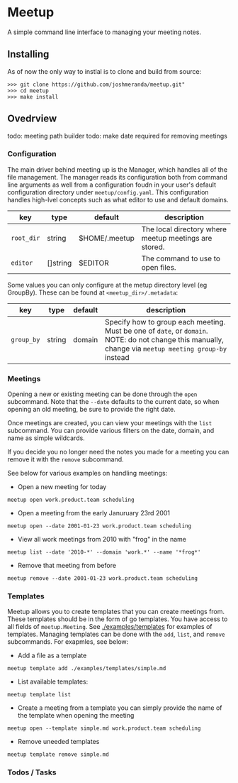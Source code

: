 # Meetup

A simple command line interface to managing your meeting notes.

## Installing

As of now the only way to instlal is to clone and build from source:

```
>>> git clone https://github.com/joshmeranda/meetup.git"
>>> cd meetup
>>> make install
```

## Ovedrview

todo: meeting path builder
todo: make date required for removing meetings

### Configuration

The main driver behind meeting up is the Manager, which handles all of the file management. The manager reads its configuration both from command line arguments as well from a configuration foudn in your user's default configuration directory under `meetup/config.yaml`. This configuration handles high-lvel concepts such as what editor to use and default domains.

| key        | type     | default       | description                                           |
|------------|----------|---------------|-------------------------------------------------------|
| `root_dir` | string   | $HOME/.meetup | The local directory where meetup meetings are stored. |
| `editor`   | []string | $EDITOR       | The command to use to open files.                     |

Some values you can only configure at the metup directory level (eg GroupBy). These can be found at `<meetup_dir>/.metadata`:

| key        | type   | default | description                                                                                                                                            |
|------------|--------|---------|--------------------------------------------------------------------------------------------------------------------------------------------------------|
| `group_by` | string | domain  | Specify how to group each meeting. Must be one of `date`, or `domain`. NOTE: do not change this manually, change via `meetup meeting group-by` instead |

### Meetings

Opening a new or existing meeting can be done through the `open` subcommand. Note that the `--date` defaults to the current date, so when opening an old meeting, be sure to provide the right date.

Once meetings are created, you can view your meetings with the `list` subcommand. You can provide various filters on the date, domain, and name as simple wildcards.

If you decide you no longer need the notes you made for a meeting you can remove it with the `remove` subcommand.

See below for various examples on handling meetings:

 - Open a new meeting for today

```
meetup open work.product.team scheduling
```

 - Open a meeting from the early Januruary 23rd 2001

```
meetup open --date 2001-01-23 work.product.team scheduling
```

 - View all work meetings from 2010 with "frog" in the name

```
meetup list --date '2010-*' --domain 'work.*' --name '*frog*'
```

 - Remove that meeting from before

```
meetup remove --date 2001-01-23 work.product.team scheduling
```

### Templates

Meetup allows you to create templates that you can create meetings from. These templates should be in the form of go templates. You have access to all fields of `meetup.Meeting`. See [./examples/templates]() for examples of
templates. Managing templates can be done with the `add`, `list`, and `remove` subcommands. For exapmles, see below:

 - Add a file as a template

```
meetup template add ./examples/templates/simple.md
```

 - List available templates:

```
meetup template list
```

 - Create a meeting from a template you can simply provide the name of the template when opening the meeting

```
meetup open --template simple.md work.product.team scheduling
```

 - Remove uneeded templates

 ```
 meetup template remove simple.md
 ```

### Todos / Tasks

